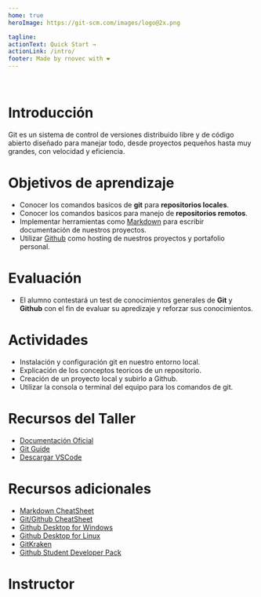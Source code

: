 ```yaml
---
home: true
heroImage: https://git-scm.com/images/logo@2x.png

tagline:
actionText: Quick Start →
actionLink: /intro/
footer: Made by rnovec with ❤️
---
```

<br>

# Introducción

Git es un sistema de control de versiones distribuido libre y de código abierto diseñado para manejar todo, desde proyectos pequeños hasta muy grandes, con velocidad y eficiencia.

# Objetivos de aprendizaje

- Conocer los comandos basicos de **git** para **repositorios locales**.
- Conocer los comandos basicos para manejo de **repositorios remotos**.
- Implementar herramientas como [Markdown]() para escribir documentación de nuestros proyectos.
- Utilizar [Github]() como hosting de nuestros proyectos y portafolio personal.

# Evaluación

- El alumno contestará un test de conocimientos generales de **Git** y **Github** con el fin de evaluar su apredizaje y reforzar sus conocimientos.

# Actividades

- Instalación y configuración git en nuestro entorno local.
- Explicación de los conceptos teoricos de un repositorio.
- Creación de un proyecto local y subirlo a Github.
- Utilizar la consola o terminal del equipo para los comandos de git.

# Recursos del Taller

- [Documentación Oficial](https://git-scm.com/)
- [Git Guide](https://rogerdudler.github.io/git-guide/index.es.html)
- [Descargar VSCode](https://code.visualstudio.com/download)


# Recursos adicionales
- [Markdown CheatSheet](https://guides.github.com/pdfs/markdown-cheatsheet-online.pdf)
- [Git/Github CheatSheet](https://github.github.com/training-kit/downloads/github-git-cheat-sheet.pdf)
- [Github Desktop for Windows](https://desktop.github.com/)
- [Github Desktop for Linux](https://github.com/shiftkey/desktop/releases)
- [GitKraken](https://www.gitkraken.com/)
- [Github Student Developer Pack](https://education.github.com/pack)

# Instructor

<avatar>
</avatar>